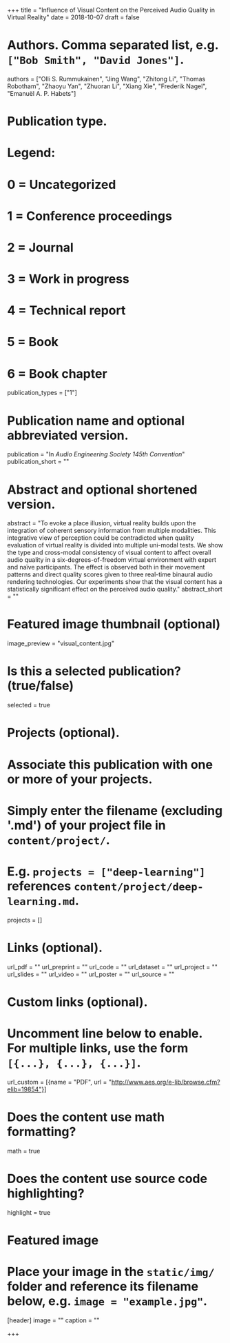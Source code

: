 +++
title = "Influence of Visual Content on the Perceived Audio Quality in Virtual Reality"
date = 2018-10-07
draft = false

# Authors. Comma separated list, e.g. `["Bob Smith", "David Jones"]`.
authors = ["Olli S. Rummukainen", "Jing Wang", "Zhitong Li", "Thomas Robotham", "Zhaoyu Yan", "Zhuoran Li", "Xiang Xie", "Frederik Nagel", "Emanuël A. P. Habets"]

# Publication type.
# Legend:
# 0 = Uncategorized
# 1 = Conference proceedings
# 2 = Journal
# 3 = Work in progress
# 4 = Technical report
# 5 = Book
# 6 = Book chapter
publication_types = ["1"]

# Publication name and optional abbreviated version.
publication = "In *Audio Engineering Society 145th Convention*"
publication_short = ""

# Abstract and optional shortened version.
abstract = "To evoke a place illusion, virtual reality builds upon the integration of coherent sensory information from multiple modalities. This integrative view of perception could be contradicted when quality evaluation of virtual reality is divided into multiple uni-modal tests. We show the type and cross-modal consistency of visual content to affect overall audio quality in a six-degrees-of-freedom virtual environment with expert and naïve participants. The effect is observed both in their movement patterns and direct quality scores given to three real-time binaural audio rendering technologies. Our experiments show that the visual content has a statistically significant effect on the perceived audio quality."
abstract_short = ""

# Featured image thumbnail (optional)
image_preview = "visual_content.jpg"

# Is this a selected publication? (true/false)
selected = true

# Projects (optional).
#   Associate this publication with one or more of your projects.
#   Simply enter the filename (excluding '.md') of your project file in `content/project/`.
#   E.g. `projects = ["deep-learning"]` references `content/project/deep-learning.md`.
projects = []

# Links (optional).
url_pdf = ""
url_preprint = ""
url_code = ""
url_dataset = ""
url_project = ""
url_slides = ""
url_video = ""
url_poster = ""
url_source = ""

# Custom links (optional).
#   Uncomment line below to enable. For multiple links, use the form `[{...}, {...}, {...}]`.
url_custom = [{name = "PDF", url = "http://www.aes.org/e-lib/browse.cfm?elib=19854"}]

# Does the content use math formatting?
math = true

# Does the content use source code highlighting?
highlight = true

# Featured image
# Place your image in the `static/img/` folder and reference its filename below, e.g. `image = "example.jpg"`.
[header]
image = ""
caption = ""

+++
